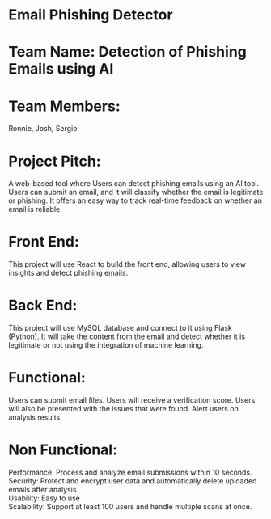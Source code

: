 # Email Phishing Detector
# Team Name: Detection of Phishing Emails using AI
# Team Members:
Ronnie, Josh, Sergio
# Project Pitch:
A web-based tool where Users can detect phishing emails using an AI tool. Users can submit an email, and it will classify whether the email is legitimate or phishing. It offers an easy way to track real-time feedback on whether an email is reliable. 
  
# Front End:
This project will use React to build the front end, allowing users to view insights and detect phishing emails. 

# Back End:
This project will use MySQL database and connect to it using Flask (Python). It will take the content from the email and detect whether it is legitimate or not using the integration of machine learning. 

# Functional:
Users can submit email files. Users will receive a verification score. Users will also be presented with the issues that were found. Alert users on analysis results.

# Non Functional: 
Performance: Process and analyze email submissions within 10 seconds.\
Security: Protect and encrypt user data and automatically delete uploaded emails after analysis.\
Usability: Easy to use\
Scalability: Support at least 100 users and handle multiple scans at once. 
